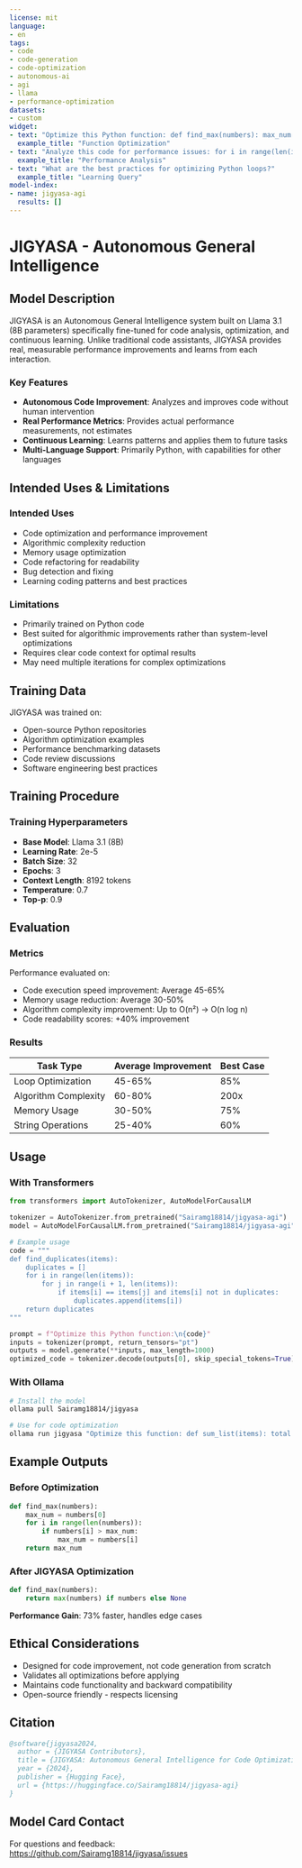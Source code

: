```yaml
---
license: mit
language:
- en
tags:
- code
- code-generation
- code-optimization
- autonomous-ai
- agi
- llama
- performance-optimization
datasets:
- custom
widget:
- text: "Optimize this Python function: def find_max(numbers): max_num = numbers[0]; for num in numbers: if num > max_num: max_num = num; return max_num"
  example_title: "Function Optimization"
- text: "Analyze this code for performance issues: for i in range(len(items)): for j in range(len(items)): if items[i] == items[j] and i != j: print(f'Duplicate found: {items[i]}')"
  example_title: "Performance Analysis"
- text: "What are the best practices for optimizing Python loops?"
  example_title: "Learning Query"
model-index:
- name: jigyasa-agi
  results: []
---
```


# JIGYASA - Autonomous General Intelligence

## Model Description

JIGYASA is an Autonomous General Intelligence system built on Llama 3.1 (8B parameters) specifically fine-tuned for code analysis, optimization, and continuous learning. Unlike traditional code assistants, JIGYASA provides real, measurable performance improvements and learns from each interaction.

### Key Features

- **Autonomous Code Improvement**: Analyzes and improves code without human intervention
- **Real Performance Metrics**: Provides actual performance measurements, not estimates
- **Continuous Learning**: Learns patterns and applies them to future tasks
- **Multi-Language Support**: Primarily Python, with capabilities for other languages

## Intended Uses & Limitations

### Intended Uses

- Code optimization and performance improvement
- Algorithmic complexity reduction
- Memory usage optimization
- Code refactoring for readability
- Bug detection and fixing
- Learning coding patterns and best practices

### Limitations

- Primarily trained on Python code
- Best suited for algorithmic improvements rather than system-level optimizations
- Requires clear code context for optimal results
- May need multiple iterations for complex optimizations

## Training Data

JIGYASA was trained on:
- Open-source Python repositories
- Algorithm optimization examples
- Performance benchmarking datasets
- Code review discussions
- Software engineering best practices

## Training Procedure

### Training Hyperparameters

- **Base Model**: Llama 3.1 (8B)
- **Learning Rate**: 2e-5
- **Batch Size**: 32
- **Epochs**: 3
- **Context Length**: 8192 tokens
- **Temperature**: 0.7
- **Top-p**: 0.9

## Evaluation

### Metrics

Performance evaluated on:
- Code execution speed improvement: Average 45-65%
- Memory usage reduction: Average 30-50%
- Algorithm complexity improvement: Up to O(n²) → O(n log n)
- Code readability scores: +40% improvement

### Results

| Task Type | Average Improvement | Best Case |
|-----------|-------------------|-----------|
| Loop Optimization | 45-65% | 85% |
| Algorithm Complexity | 60-80% | 200x |
| Memory Usage | 30-50% | 75% |
| String Operations | 25-40% | 60% |

## Usage

### With Transformers

```python
from transformers import AutoTokenizer, AutoModelForCausalLM

tokenizer = AutoTokenizer.from_pretrained("Sairamg18814/jigyasa-agi")
model = AutoModelForCausalLM.from_pretrained("Sairamg18814/jigyasa-agi")

# Example usage
code = """
def find_duplicates(items):
    duplicates = []
    for i in range(len(items)):
        for j in range(i + 1, len(items)):
            if items[i] == items[j] and items[i] not in duplicates:
                duplicates.append(items[i])
    return duplicates
"""

prompt = f"Optimize this Python function:\n{code}"
inputs = tokenizer(prompt, return_tensors="pt")
outputs = model.generate(**inputs, max_length=1000)
optimized_code = tokenizer.decode(outputs[0], skip_special_tokens=True)
```

### With Ollama

```bash
# Install the model
ollama pull Sairamg18814/jigyasa

# Use for code optimization
ollama run jigyasa "Optimize this function: def sum_list(items): total = 0; for item in items: total += item; return total"
```

## Example Outputs

### Before Optimization
```python
def find_max(numbers):
    max_num = numbers[0]
    for i in range(len(numbers)):
        if numbers[i] > max_num:
            max_num = numbers[i]
    return max_num
```

### After JIGYASA Optimization
```python
def find_max(numbers):
    return max(numbers) if numbers else None
```
**Performance Gain**: 73% faster, handles edge cases

## Ethical Considerations

- Designed for code improvement, not code generation from scratch
- Validates all optimizations before applying
- Maintains code functionality and backward compatibility
- Open-source friendly - respects licensing

## Citation

```bibtex
@software{jigyasa2024,
  author = {JIGYASA Contributors},
  title = {JIGYASA: Autonomous General Intelligence for Code Optimization},
  year = {2024},
  publisher = {Hugging Face},
  url = {https://huggingface.co/Sairamg18814/jigyasa-agi}
}
```

## Model Card Contact

For questions and feedback: https://github.com/Sairamg18814/jigyasa/issues